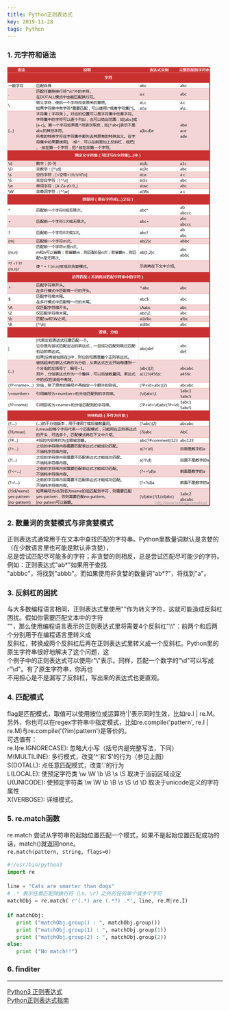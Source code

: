 ```yaml
---
title: Python正则表达式
key: 2019-11-28
tags: Python
---
```


### 1. 元字符和语法
![pattern match](https://raw.githubusercontent.com/kefuzheng/kefuzheng.github.io/master/assets/images/python_pattern_match.png)
### 2. 数量词的贪婪模式与非贪婪模式
正则表达式通常用于在文本中查找匹配的字符串。Python里数量词默认是贪婪的（在少数语言里也可能是默认非贪婪），  
总是尝试匹配尽可能多的字符；非贪婪的则相反，总是尝试匹配尽可能少的字符。例如：正则表达式"ab*"如果用于查找  
"abbbc"，将找到"abbb"。而如果使用非贪婪的数量词"ab*?"，将找到"a"。
### 3. 反斜杠的困扰
与大多数编程语言相同，正则表达式里使用"\"作为转义字符，这就可能造成反斜杠困扰。假如你需要匹配文本中的字符  
"\"，那么使用编程语言表示的正则表达式里将需要4个反斜杠"\\\\"：前两个和后两个分别用于在编程语言里转义成  
反斜杠，转换成两个反斜杠后再在正则表达式里转义成一个反斜杠。Python里的原生字符串很好地解决了这个问题，这  
个例子中的正则表达式可以使用r"\\"表示。同样，匹配一个数字的"\\d"可以写成r"\d"。有了原生字符串，你再也  
不用担心是不是漏写了反斜杠，写出来的表达式也更直观。
### 4. 匹配模式
flag是匹配模式，取值可以使用按位或运算符'|'表示同时生效，比如re.I | re.M。另外，你也可以在regex字符串中指定模式，比如re.compile('pattern', re.I | re.M)与re.compile('(?im)pattern')是等价的。  
可选值有：  
re.I(re.IGNORECASE): 忽略大小写（括号内是完整写法，下同）  
M(MULTILINE): 多行模式，改变'^'和'$'的行为（参见上图）  
S(DOTALL): 点任意匹配模式，改变'.'的行为  
L(LOCALE): 使预定字符类 \w \W \b \B \s \S 取决于当前区域设定  
U(UNICODE): 使预定字符类 \w \W \b \B \s \S \d \D 取决于unicode定义的字符属性  
X(VERBOSE): 详细模式。  
### 5. re.match函数
re.match 尝试从字符串的起始位置匹配一个模式，如果不是起始位置匹配成功的话，match()就返回none。  
`re.match(pattern, string, flags=0)`  
```python
#!/usr/bin/python3
import re
 
line = "Cats are smarter than dogs"
# .* 表示任意匹配除换行符（\n、\r）之外的任何单个或多个字符
matchObj = re.match( r'(.*) are (.*?) .*', line, re.M|re.I)
 
if matchObj:
   print ("matchObj.group() : ", matchObj.group())
   print ("matchObj.group(1) : ", matchObj.group(1))
   print ("matchObj.group(2) : ", matchObj.group(2))
else:
   print ("No match!!")
```
### 6. finditer
----

[Python3 正则表达式](https://www.runoob.com/python3/python3-reg-expressions.html)  
[Python正则表达式指南](https://www.cnblogs.com/huxi/archive/2010/07/04/1771073.html)   
